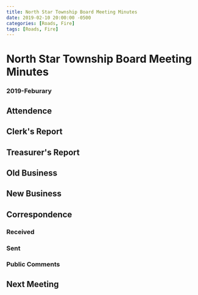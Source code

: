 ```yaml
---
title: North Star Township Board Meeting Minutes
date: 2019-02-10 20:00:00 -0500
categories: [Roads, Fire]
tags: [Roads, Fire]
---
```


# North Star Township Board Meeting Minutes
### 2019-Feburary

<MeetingMinutesMeta />

## Attendence
## Clerk's Report
## Treasurer's Report
## Old Business
## New Business
## Correspondence
### Received
### Sent
### Public Comments
## Next Meeting

